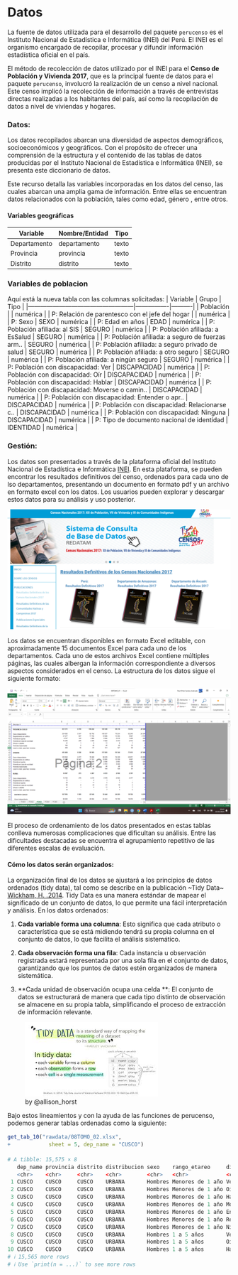 # Datos


La fuente de datos utilizada para el desarrollo del paquete `perucenso`
es el Instituto Nacional de Estadística e Informática (INEI) del Perú.
El INEI es el organismo encargado de recopilar, procesar y difundir
información estadística oficial en el país.

El método de recolección de datos utilizado por el INEI para el **Censo
de Población y Vivienda 2017**, que es la principal fuente de datos para
el paquete `perucenso`, involucró la realización de un censo a nivel
nacional. Este censo implicó la recolección de información a través de
entrevistas directas realizadas a los habitantes del país, así como la
recopilación de datos a nivel de viviendas y hogares.

### Datos:

Los datos recopilados abarcan una diversidad de aspectos demográficos,
socioeconómicos y geográficos. Con el propósito de ofrecer una
comprensión de la estructura y el contenido de las tablas de datos
producidas por el Instituto Nacional de Estadística e Informática
(INEI), se presenta este diccionario de datos.

Este recurso detalla las variables incorporadas en los datos del censo,
las cuales abarcan una amplia gama de información. Entre ellas se
encuentran datos relacionados con la población, tales como edad, género
, entre otros.

#### Variables geográficas

<table>
<thead>
<tr class="header">
<th>Variable</th>
<th>Nombre/Entidad</th>
<th>Tipo</th>
</tr>
</thead>
<tbody>
<tr class="odd">
<td>Departamento</td>
<td>departamento</td>
<td>texto</td>
</tr>
<tr class="even">
<td>Provincia</td>
<td>provincia</td>
<td>texto</td>
</tr>
<tr class="odd">
<td>Distrito</td>
<td>distrito</td>
<td>texto</td>
</tr>
</tbody>
</table>

### Variables de poblacion

Aquí está la nueva tabla con las columnas solicitadas: | Variable |
Grupo | Tipo | |—————————————————|—————-|———-| | Población | | numérica
| | P: Relación de parentesco con el jefe del hogar | | numérica | | P:
Sexo | SEXO | numérica | | P: Edad en años | EDAD | numérica | | P:
Población afiliada: al SIS | SEGURO | numérica | | P: Población
afiliada: a EsSalud | SEGURO | numérica | | P: Población afiliada: a
seguro de fuerzas arm.. | SEGURO | numérica | | P: Población afiliada: a
seguro privado de salud | SEGURO | numérica | | P: Población afiliada: a
otro seguro | SEGURO | numérica | | P: Población afiliada: a ningún
seguro | SEGURO | numérica | | P: Población con discapacidad: Ver |
DISCAPACIDAD | numérica | | P: Población con discapacidad: Oír |
DISCAPACIDAD | numérica | | P: Población con discapacidad: Hablar |
DISCAPACIDAD | numérica | | P: Población con discapacidad: Moverse o
camin.. | DISCAPACIDAD | numérica | | P: Población con discapacidad:
Entender o apr.. | DISCAPACIDAD | numérica | | P: Población con
discapacidad: Relacionarse c.. | DISCAPACIDAD | numérica | | P:
Población con discapacidad: Ninguna | DISCAPACIDAD | numérica | | P:
Tipo de documento nacional de identidad | IDENTIDAD | numérica |

### Gestión:

Los datos son presentados a través de la plataforma oficial del
Instituto Nacional de Estadística e Informática
[INEI](https://censo2017.inei.gob.pe/resultados-definitivos-de-los-censos-nacionales-2017/).
En esta plataforma, se pueden encontrar los resultados definitivos del
censo, ordenados para cada uno de lso departamentos, presentando un
documento en formato pdf y un archivo en formato excel con los datos.
Los usuarios pueden explorar y descargar estos datos para su análisis y
uso posterior.

![](images/res_def.png)

Los datos se encuentran disponibles en formato Excel editable, con
aproximadamente 15 documentos Excel para cada uno de los departamentos.
Cada uno de estos archivos Excel contiene múltiples páginas, las cuales
albergan la información correspondiente a diversos aspectos considerados
en el censo. La estructura de los datos sigue el siguiente formato:

![](images/tab_3.png)

El proceso de ordenamiento de los datos presentados en estas tablas
conlleva numerosas complicaciones que dificultan su análisis. Entre las
dificultades destacadas se encuentra el agrupamiento repetitivo de las
diferentes escalas de evaluación.

#### Cómo los datos serán organizados:

La organización final de los datos se ajustará a los principios de datos
ordenados (tidy data), tal como se describe en la publicación ~Tidy
Data~ [Wickham, H. .2014](https://vita.had.co.nz/papers/tidy-data.pdf).
Tidy Data es una manera estándar de mapear el significado de un conjunto
de datos, lo que permite una fácil interpretación y análisis. En los
datos ordenados:

1.  **Cada variable forma una columna**: Esto significa que cada
    atributo o característica que se está midiendo tendrá su propia
    columna en el conjunto de datos, lo que facilita el análisis
    sistemático.

2.  **Cada observación forma una fila**: Cada instancia u observación
    registrada estará representada por una sola fila en el conjunto de
    datos, garantizando que los puntos de datos estén organizados de
    manera sistemática.

3.  **Cada unidad de observación ocupa una celda **: El conjunto de
    datos se estructurará de manera que cada tipo distinto de
    observación se almacene en su propia tabla, simplificando el proceso
    de extracción de información relevante.

<figure>
<img src="images/tidydata.jpg" alt="by @allison_horst" />
<figcaption aria-hidden="true">by <span class="citation"
data-cites="allison_horst">@allison_horst</span></figcaption>
</figure>

Bajo estos lineamientos y con la ayuda de las funciones de perucenso,
podemos generar tablas ordenadas como la siguiente:

``` r
get_tab_10("rawdata/08TOMO_02.xlsx", 
+            sheet = 5, dep_name = "CUSCO")

# A tibble: 15,575 × 8
   dep_name provincia distrito distribucion sexo    rango_etareo     dificultad                    poblacion
   <chr>    <chr>     <chr>    <chr>        <chr>   <chr>            <chr>                             <dbl>
 1 CUSCO    CUSCO     CUSCO    URBANA       Hombres Menores de 1 año Ver, aún usando anteojos             NA
 2 CUSCO    CUSCO     CUSCO    URBANA       Hombres Menores de 1 año Oír, aún usando audífonos            NA
 3 CUSCO    CUSCO     CUSCO    URBANA       Hombres Menores de 1 año Hablar o comunicarse, aún us…         3
 4 CUSCO    CUSCO     CUSCO    URBANA       Hombres Menores de 1 año Moverse o caminar para usar …         8
 5 CUSCO    CUSCO     CUSCO    URBANA       Hombres Menores de 1 año Entender o aprender (concent…         2
 6 CUSCO    CUSCO     CUSCO    URBANA       Hombres Menores de 1 año Relacionarse con los demás p…        NA
 7 CUSCO    CUSCO     CUSCO    URBANA       Hombres Menores de 1 año Ninguna                             788
 8 CUSCO    CUSCO     CUSCO    URBANA       Hombres 1 a 5 años       Ver, aún usando anteojos             21
 9 CUSCO    CUSCO     CUSCO    URBANA       Hombres 1 a 5 años       Oír, aún usando audífonos             9
10 CUSCO    CUSCO     CUSCO    URBANA       Hombres 1 a 5 años       Hablar o comunicarse, aún us…        43
# ℹ 15,565 more rows
# ℹ Use `print(n = ...)` to see more rows
```

